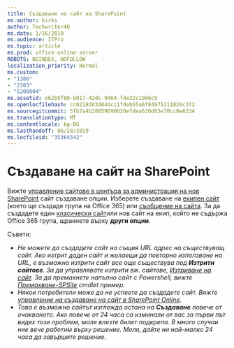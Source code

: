```yaml
---
title: Създаване на сайт на SharePoint
ms.author: kirks
author: Techwriter40
ms.date: 1/16/2019
ms.audience: ITPro
ms.topic: article
ms.prod: office-online-server
ROBOTS: NOINDEX, NOFOLLOW
localization_priority: Normal
ms.custom:
- "1386"
- "2303"
- "5200004"
ms.assetid: e62b9f80-b017-42dc-9464-f4e32c19d6c9
ms.openlocfilehash: cc0218dd34844cc1fdeb55a6f84975311826c372
ms.sourcegitcommit: 5fb7a4b28859690020efdea630d03e70cc0e6334
ms.translationtype: MT
ms.contentlocale: bg-BG
ms.lasthandoff: 06/28/2019
ms.locfileid: "35364542"
---
```

# <a name="create-a-sharepoint-site"></a>Създаване на сайт на SharePoint

Вижте [управление сайтове в центъра за администрация на нов SharePoint](https://docs.microsoft.com/sharepoint/manage-site-creation ) сайт създаване опции. Изберете създаване на [екипен сайт](https://support.office.com/article/create-a-team-site-in-sharepoint-ef10c1e7-15f3-42a3-98aa-b5972711777d?ui=en-US&amp;rs=en-US&amp;ad=US) (което ще създаде група на Office 365) или [съобщение на сайта](https://support.office.com/article/7fb44b20-a72f-4d2c-9173-fc8f59ba50eb). За да създадете един [класически сайт](https://docs.microsoft.com/sharepoint/manage-sites-in-new-admin-center#create-a-site)или нов сайт на екип, който не съдържа Office 365 група, щракнете върху **други опции**.
  
Съвети:
- *Не можете да създадете сайт на същия URL адрес на съществуващ сайт. Ако изтрит даден сайт и желаещи да повторно използване на URL, е възможно изтрити сайт все още съществува под **Изтрити сайтове**. За да управлявате изтрити вж. сайтове, [Изтриване на сайт](https://docs.microsoft.com/sharepoint/manage-sites-in-new-admin-center#delete-a-site). За да премахнете напълно сайт с Powershell, вижте [Премахване-SPSite](https://docs.microsoft.com/sharepoint/manage-sites-in-new-admin-center#delete-a-site) cmdlet пример.*
- *Някои потребители може да не успеете да създадете сайт. Вижте [управление на създаване на сайт в SharePoint Online](https://docs.microsoft.com/sharepoint/manage-site-creation).*
- *Това е възможно сайтът изглежда остана на **Създаване** повече от очакваното. Ако повече от 24 часа са изминали от вас за първи път видях този проблем, моля влезте билет подкрепа. В много случаи ние вече работим върху решение. Моля, дайте ни най-малко 24 часа да завършите решение.*

